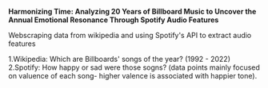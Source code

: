 **Harmonizing Time: Analyzing 20 Years of Billboard Music to Uncover the Annual Emotional Resonance Through Spotify Audio Features**

Webscraping data from wikipedia and using Spotify's API to extract audio features

1.Wikipedia: Which are Billboards' songs of the year? (1992 - 2022)
2.Spotify: How happy or sad were those sogns? (data points mainly focused on valuence of each song- higher valence is associated with happier tone). 
